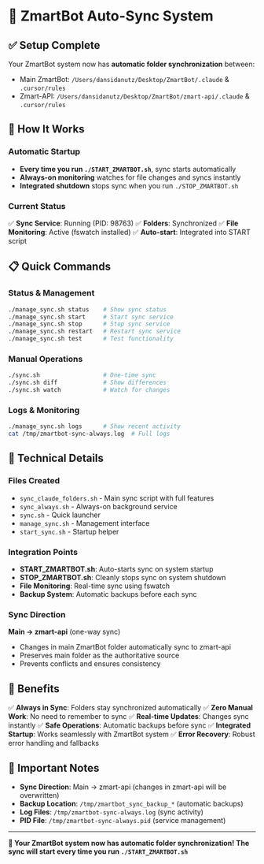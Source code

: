 # 🔄 ZmartBot Auto-Sync System

## ✅ Setup Complete

Your ZmartBot system now has **automatic folder synchronization** between:

- Main ZmartBot: `/Users/dansidanutz/Desktop/ZmartBot/.claude` & `.cursor/rules`
- Zmart-API: `/Users/dansidanutz/Desktop/ZmartBot/zmart-api/.claude` & `.cursor/rules`

## 🚀 How It Works

### Automatic Startup
- **Every time you run `./START_ZMARTBOT.sh`**, sync starts automatically
- **Always-on monitoring** watches for file changes and syncs instantly
- **Integrated shutdown** stops sync when you run `./STOP_ZMARTBOT.sh`

### Current Status

✅ **Sync Service**: Running (PID: 98763)
✅ **Folders**: Synchronized
✅ **File Monitoring**: Active (fswatch installed)
✅ **Auto-start**: Integrated into START script

## 📋 Quick Commands

### Status & Management

```bash
./manage_sync.sh status    # Show sync status
./manage_sync.sh start     # Start sync service
./manage_sync.sh stop      # Stop sync service
./manage_sync.sh restart   # Restart sync service
./manage_sync.sh test      # Test functionality
```

### Manual Operations

```bash
./sync.sh                  # One-time sync
./sync.sh diff             # Show differences
./sync.sh watch            # Watch for changes
```

### Logs & Monitoring

```bash
./manage_sync.sh logs      # Show recent activity
cat /tmp/zmartbot-sync-always.log  # Full logs
```

## 🔧 Technical Details

### Files Created
- `sync_claude_folders.sh` - Main sync script with full features
- `sync_always.sh` - Always-on background service
- `sync.sh` - Quick launcher
- `manage_sync.sh` - Management interface
- `start_sync.sh` - Startup helper

### Integration Points
- **START_ZMARTBOT.sh**: Auto-starts sync on system startup
- **STOP_ZMARTBOT.sh**: Cleanly stops sync on system shutdown
- **File Monitoring**: Real-time sync using fswatch
- **Backup System**: Automatic backups before each sync

### Sync Direction
**Main → zmart-api** (one-way sync)

- Changes in main ZmartBot folder automatically sync to zmart-api
- Preserves main folder as the authoritative source
- Prevents conflicts and ensures consistency

## 🎯 Benefits

✅ **Always in Sync**: Folders stay synchronized automatically
✅ **Zero Manual Work**: No need to remember to sync
✅ **Real-time Updates**: Changes sync instantly
✅ **Safe Operations**: Automatic backups before sync
✅ **Integrated Startup**: Works seamlessly with ZmartBot system
✅ **Error Recovery**: Robust error handling and fallbacks

## 🚨 Important Notes

- **Sync Direction**: Main → zmart-api (changes in zmart-api will be overwritten)
- **Backup Location**: `/tmp/zmartbot_sync_backup_*` (automatic backups)
- **Log Files**: `/tmp/zmartbot-sync-always.log` (sync activity)
- **PID File**: `/tmp/zmartbot-sync-always.pid` (service management)

---

**🎉 Your ZmartBot system now has automatic folder synchronization!**
**The sync will start every time you run `./START_ZMARTBOT.sh`**
